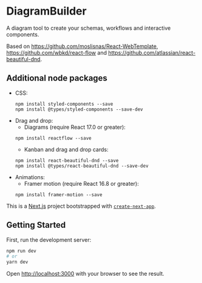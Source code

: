 # DiagramBuilder
A diagram tool to create your schemas, workflows and interactive components.

Based on https://github.com/moslisnas/React-WebTemplate, https://github.com/wbkd/react-flow and https://github.com/atlassian/react-beautiful-dnd.

## Additional node packages
* CSS:
    ```
    npm install styled-components --save
    npm install @types/styled-components --save-dev
    ```
* Drag and drop:
    * Diagrams (require React 17.0 or greater):
    ```
    npm install reactflow --save
    ```
    * Kanban and drag and drop cards:
    ```
    npm install react-beautiful-dnd --save
    npm install @types/react-beautiful-dnd --save-dev
    ```
* Animations:
    * Framer motion (require React 16.8 or greater):
    ```
    npm install framer-motion --save
    ```


This is a [Next.js](https://nextjs.org/) project bootstrapped with [`create-next-app`](https://github.com/vercel/next.js/tree/canary/packages/create-next-app).

## Getting Started
First, run the development server:
```bash
npm run dev
# or
yarn dev
```
Open [http://localhost:3000](http://localhost:3000) with your browser to see the result.